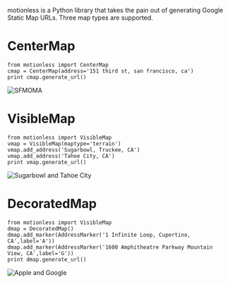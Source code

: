 
motionless is a Python library that takes the pain out of generating Google Static Map URLs. Three map types are supported.

CenterMap
=========

    from motionless import CenterMap
    cmap = CenterMap(address='151 third st, san francisco, ca')
    print cmap.generate_url()

![SFMOMA](http://maps.google.com/maps/api/staticmap?maptype=roadmap&format=png&center=151%20third%20st%2C%20san%20francisco%2C%20ca&zoom=17&size=400x400&sensor=false)

VisibleMap
==========

    from motionless import VisibleMap
    vmap = VisibleMap(maptype='terrain')
    vmap.add_address('Sugarbowl, Truckee, CA')
    vmap.add_address('Tahoe City, CA')
    print vmap.generate_url()

![Sugarbowl and Tahoe City](http://maps.google.com/maps/api/staticmap?maptype=terrain&format=png&size=400x400&sensor=false&visible=Sugarbowl%2C%20Truckee%2C%20CA|Tahoe%20City%2C%20CA)

DecoratedMap
============

    from motionless import VisibleMap
    dmap = DecoratedMap()
    dmap.add_marker(AddressMarker('1 Infinite Loop, Cupertino, CA',label='A'))
    dmap.add_marker(AddressMarker('1600 Amphitheatre Parkway Mountain View, CA',label='G'))
    print dmap.generate_url()


![Apple and Google](http://maps.google.com/maps/api/staticmap?maptype=roadmap&format=png&size=400x400&sensor=false&markers=|label:G|1600%20Amphitheatre%20Parkway%20Mountain%20View%2C%20CA&markers=|label:A|1%20Infinite%20Loop%2C%20Cupertino%2C%20CA)
